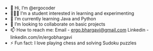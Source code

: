 - 👋 Hi, I’m @ergocoder
- 👩🏽‍🎓 I’m a student interested in learning and experimenting
- 🌱 I’m currently learning Java and Python
- 🤝 I’m looking to collaborate on basic projects
- 📫 How to reach me:
    Email - ergo.bhargavi@gmail.com
    Linkedin - linkedin.com/in/ergobhargavi
- ⚡ Fun fact: I love playing chess and solving Sudoku puzzles

<!---
ergocoder/ergocoder is a ✨ special ✨ repository because its `README.md` (this file) appears on your GitHub profile.
You can click the Preview link to take a look at your changes.
--->
